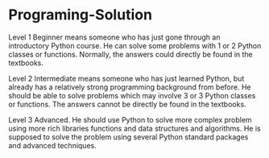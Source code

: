 # Programing-Solution

Level 1 
Beginner means someone who has just gone through an introductory Python course. He can solve some problems with 1 or 2 Python classes or functions. Normally, the answers could directly be found in the textbooks.  

Level 2 
Intermediate means someone who has just learned Python, but already has a relatively strong programming background from before. He should be able to solve problems which may involve 3 or 3 Python classes or functions. The answers cannot be directly be found in the textbooks.  

Level 3 
Advanced. He should use Python to solve more complex problem using more rich libraries functions and data structures and algorithms. He is supposed to solve the problem using several Python standard packages and advanced techniques.
